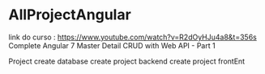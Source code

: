 # AllProjectAngular

link do curso : 
https://www.youtube.com/watch?v=R2dOyHJu4a8&t=356s
 Complete Angular 7 Master Detail CRUD with Web API - Part 1

Project 
    create database
    create project backend
    create project frontEnt